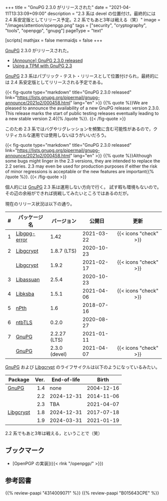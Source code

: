 +++
title = "GnuPG 2.3.0 がリリースされた"
date =  "2021-04-11T13:33:09+09:00"
description = "2.3 系は devel の位置付け。最終的には 2.4 系安定版としてリリース予定。2.2 系でもあと3年は戦える（笑）"
image = "/images/attention/openpgp.png"
tags = ["security", "cryptography", "tools", "openpgp", "gnupg"]
pageType = "text"

[scripts]
  mathjax = false
  mermaidjs = false
+++

[GnuPG] 2.3.0 がリリースされた。

- [[Announce] GnuPG 2.3.0 released](https://lists.gnupg.org/pipermail/gnupg-announce/2021q2/000458.html)
- [Using a TPM with GnuPG 2.3](https://gnupg.org/blog/20210315-using-tpm-with-gnupg-2.3.html)

[GnuPG] 2.3 系はパブリック・テスト・リリースとして位置付けられ，最終的には 2.4 系安定版としてリリースされる予定である。

{{< fig-quote type="markdown" title="GnuPG 2.3.0 released" link="https://lists.gnupg.org/pipermail/gnupg-announce/2021q2/000458.html" lang="en" >}}
{{% quote %}}We are pleased to announce the availability of a new GnuPG release: version 2.3.0.  This release marks the start of public testing releases eventually leading to a new stable version 2.4{{% /quote %}}.
{{< /fig-quote >}}

このため 2.3 系ではバグやリグレッションを頻繁に含む可能性があるので，クリティカルな運用では使用しないほうがいいだろう。

{{< fig-quote type="markdown" title="GnuPG 2.3.0 released" link="https://lists.gnupg.org/pipermail/gnupg-announce/2021q2/000458.html" lang="en" >}}
{{% quote %}}Although some bugs might linger in the 2.3 versions, they are intended to replace the 2.2 series.  2.3 may even be used for production purposes if either the risk of minor regressions is acceptable or the new features are important{{% /quote %}}.
{{< /fig-quote >}}

個人的には [GnuPG] 2.3 系は運用しない方向で行く。
試す暇も環境もないので。
その辺の余裕ができれば挑戦してみたいところではあるのだが。

現在のリリース状況は以下の通り。

|    # | パッケージ名                                             | バージョン    | 公開日     |         更新          |
| ---: | -------------------------------------------------------- | ------------- | ---------- | :-------------------: |
|    1 | [Libgpg-error](https://gnupg.org/software/libgpg-error/) | 1.42          | 2021-03-22 | {{< icons "check" >}} |
|    2 | [Libgcrypt](https://gnupg.org/software/libgcrypt/)       | 1.8.7 (LTS)   | 2020-10-23 |                       |
|      | [Libgcrypt](https://gnupg.org/software/libgcrypt/)       | 1.9.2         | 2021-02-17 | {{< icons "check" >}} |
|    3 | [Libassuan](https://gnupg.org/software/libassuan/)       | 2.5.4         | 2020-10-23 |                       |
|    4 | [Libksba](https://gnupg.org/software/libksba/)           | 1.5.1         | 2021-04-06 | {{< icons "check" >}} |
|    5 | [nPth](https://gnupg.org/software/npth/)                 | 1.6           | 2018-07-16 |                       |
|    6 | [ntbTLS](https://gnupg.org/software/ntbtls/)             | 0.2.0         | 2020-08-27 |                       |
|    7 | [GnuPG](https://gnupg.org/software/)                     | 2.2.27 (LTS)  | 2021-01-11 |                       |
|      | [GnuPG](https://gnupg.org/software/)                     | 2.3.0 (devel) | 2021-04-07 | {{< icons "check" >}} |

[GnuPG](https://gnupg.org/software/) および [Libgcrypt](https://gnupg.org/software/libgcrypt/) のライフサイクルは以下のようになっているみたい。

| Package                                            | Ver. | End-of-life | Birth      |
| -------------------------------------------------- | ---: | ----------- | ---------- |
| [GnuPG](https://gnupg.org/software/)               |  1.4 | none        | 2004-12-16 |
|                                                    |  2.2 | 2024-12-31  | 2014-11-06 |
|                                                    |  2.3 | TBA         | 2021-04-07 |
| [Libgcrypt](https://gnupg.org/software/libgcrypt/) |  1.8 | 2024-12-31  | 2017-07-18 |
|                                                    |  1.9 | 2024-03-31  | 2021-01-19 |

2.2 系でもあと3年は戦える，ということで（笑）

## ブックマーク

- [OpenPGP の実装]({{< rlnk "/openpgp/" >}})

[GnuPG]: https://gnupg.org/ "The GNU Privacy Guard"
[OpenPGP]: http://openpgp.org/

## 参考図書

{{% review-paapi "4314009071" %}} <!-- 暗号化 プライバシーを救った反乱者たち -->
{{% review-paapi "B015643CPE" %}} <!-- 暗号技術入門 第3版 -->
